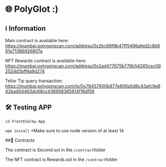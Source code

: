 # 🌐 PolyGlot :)

## ℹ️ Information
Main contract is available here:
https://mumbai.polygonscan.com/address/0x2bc68f9b47ff5496afed2c8b691e71386926807a

NFT Rewards contract is available here:
https://mumbai.polygonscan.com/address/0x2ad477675b776b54265cec09252dd3bff4a9d274

Tellor Tip query transaction:
https://mumbai.polygonscan.com/tx/0x76457900b877e806a5d8c43afc9e842bad04463dc68cc436958365814f16df56

## 🛠 Testing APP

`cd FrontEnd/my-App`

`npm install`
*Make sure to use node version of at least 14

##📃 Contracts

The contract is Second.sol in the `/contract`folder

The NFT contract is Rewards.sol in the `/contract`folder

